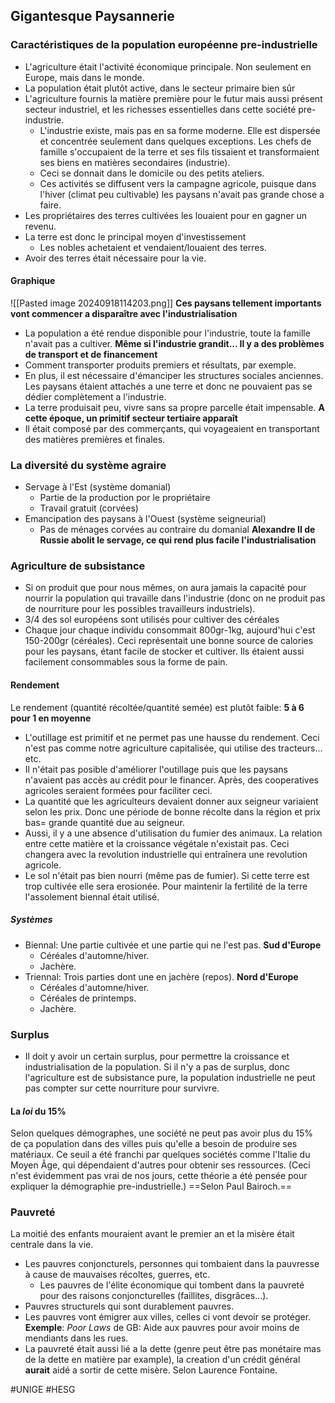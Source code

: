 ## Gigantesque Paysannerie
### Caractéristiques de la population européenne pre-industrielle
- L'agriculture était l'activité économique principale. Non seulement en Europe, mais dans le monde.
- La population était plutôt active, dans le secteur primaire bien sûr
- L'agriculture fournis la matière première pour le futur mais aussi présent secteur industriel, et les richesses essentielles dans cette société pre-industrie.
	- L'industrie existe, mais pas en sa forme moderne. Elle est dispersée et concentrée seulement dans quelques exceptions. Les chefs de famille s'occupaient de la terre et ses fils tissaient et transformaient ses biens en matières secondaires (industrie).
	- Ceci se donnait dans le domicile ou des petits ateliers.
	- Ces activités se diffusent vers la campagne agricole, puisque dans l'hiver (climat peu cultivable) les paysans n'avait pas grande chose a faire.
- Les propriétaires des terres cultivées les louaient pour en gagner un revenu.
- La terre est donc le principal moyen d'investissement
	- Les nobles achetaient et vendaient/louaient des terres.
- Avoir des terres était nécessaire pour la vie.
#### Graphique
![[Pasted image 20240918114203.png]]
**Ces paysans tellement importants vont commencer a disparaître avec l'industrialisation**
- La population a été rendue disponible pour l'industrie, toute la famille n'avait pas a cultiver.
**Même si l'industrie grandit... Il y a des problèmes de transport et de financement**
- Comment transporter produits premiers et résultats, par exemple.
- En plus, il est nécessaire d'émanciper les structures sociales anciennes. Les paysans étaient attachés a une terre et donc ne pouvaient pas se dédier complètement a l'industrie.
- La terre produisait peu, vivre sans sa propre parcelle était impensable.
**A cette époque, un primitif secteur tertiaire apparaît**
- Il était composé par des commerçants, qui voyageaient en transportant des matières premières et finales.
### La diversité du système agraire
- Servage à l'Est (système domanial)
	- Partie de la production por le propriétaire
	- Travail gratuit (corvées)
- Emancipation des paysans à l'Ouest (système seigneurial)
	- Pas de ménages corvées au contraire du domanial
**Alexandre II de Russie abolit le servage, ce qui rend plus facile l'industrialisation**
### Agriculture de subsistance
- Si on produit que pour nous mêmes, on aura jamais la capacité pour nourrir la population qui travaille dans l'industrie (donc on ne produit pas de nourriture pour les possibles travailleurs industriels).
- 3/4 des sol européens sont utilisés pour cultiver des céréales
- Chaque jour chaque individu consommait 800gr-1kg, aujourd'hui c'est 150-200gr (céréales). Ceci représentait une bonne source de calories pour les paysans, étant facile de stocker et cultiver. Ils étaient aussi facilement consommables sous la forme de pain.
#### Rendement
Le rendement (quantité récoltée/quantité semée) est plutôt faible: **5 à 6 pour 1 en moyenne**
- L'outillage est primitif et ne permet pas une hausse du rendement. Ceci n'est pas comme notre agriculture capitalisée, qui utilise des tracteurs... etc.
- Il n'était pas posible d'améliorer l'outillage puis que les paysans n'avaient pas accès au crédit pour le financer. Après, des cooperatives agricoles seraient formées pour faciliter ceci.
- La quantité que les agriculteurs devaient donner aux seigneur variaient selon les prix. Donc une période de bonne récolte dans la région et prix bas= grande quantité due au seigneur.
- Aussi, il y a une absence d'utilisation du fumier des animaux. La relation entre cette matière et la croissance végétale n'existait pas. Ceci changera avec la revolution industrielle qui entraînera une revolution agricole.
- Le sol n'était pas bien nourri (même pas de fumier). Si cette terre est trop cultivée elle sera erosionée. Pour maintenir la fertilité de la terre l'assolement biennal était utilisé.
##### Systèmes
- Biennal: Une partie cultivée et une partie qui ne l'est pas. **Sud d'Europe**
	- Céréales d'automne/hiver.
	- Jachère.
- Triennal: Trois parties dont une en jachère (repos). **Nord d'Europe**
	- Céréales d'automne/hiver.
	- Céréales de printemps.
	- Jachère.
### Surplus
- Il doit y avoir un certain surplus, pour permettre la croissance et industrialisation de la population. Si il n'y a pas de surplus, donc l'agriculture est de subsistance pure, la population industrielle ne peut pas compter sur cette nourriture pour survivre.
#### La *loi* du 15%
Selon quelques démographes, une société ne peut pas avoir plus du 15% de ça population dans des villes puis qu'elle a besoin de produire ses matériaux.
Ce seuil a été franchi par quelques sociétés comme l'Italie du Moyen Âge, qui dépendaient d'autres pour obtenir ses ressources. (Ceci n'est évidemment pas vrai de nos jours, cette théorie a été pensée pour expliquer la démographie pre-industrielle.)
==Selon Paul Bairoch.==
### Pauvreté
La moitié des enfants mouraient avant le premier an et la misère était centrale dans la vie.
- Les pauvres conjoncturels, personnes qui tombaient dans la pauvresse à cause de mauvaises récoltes, guerres, etc.
	- Les pauvres de l'élite économique qui tombent dans la pauvreté pour des raisons conjoncturelles (faillites, disgrâces...).
- Pauvres structurels qui sont durablement pauvres.
- Les pauvres vont émigrer aux villes, celles ci vont devoir se protéger. **Exemple**: *Poor Laws* de GB: Aide aux pauvres pour avoir moins de mendiants dans les rues.
- La pauvreté était aussi lié a la dette (genre peut être pas monétaire mas de la dette en matière par example), la creation d'un crédit général **aurait** aidé a sortir de cette misère. Selon Laurence Fontaine.

#UNIGE #HESG